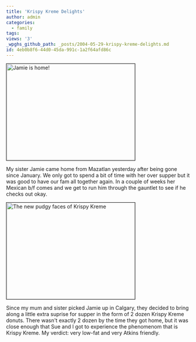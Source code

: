 ```yaml
---
title: 'Krispy Kreme Delights'
author: admin
categories:
  - family
tags: 
views: '3'
_wpghs_github_path: _posts/2004-05-29-krispy-kreme-delights.md
id: 4eb0b8f6-44d0-45da-991c-1a2f64afd86c
---
```

<p><img alt="Jamie is home!" src="http://www.mennoboy.com/chris/archives/images/family/jamiehome.jpg" width="350" height="263" border="1" /></p>
<p>My sister Jamie came home from Mazatlan yesterday after being gone since January.  We only got to spend a bit of time with her over supper but it was good to have our fam all together again.  In a couple of weeks her Mexican b/f comes and we get to run him through the gauntlet to see if he checks out okay.</p>
<p><img alt="The new pudgy faces of Krispy Kreme" src="http://www.mennoboy.com/chris/archives/images/family/krispycouple.jpg" width="350" height="263" border="1" /></p>
<p>Since my mum and sister picked Jamie up in Calgary, they decided to bring along a little extra suprise for supper in the form of 2 dozen Krispy Kreme donuts.  There wasn't exactly 2 dozen by the time they got home, but it was close enough that Sue and I got to experience the phenomenom that is Krispy Kreme.  My verdict: very low-fat and very Atkins friendly.</p>
